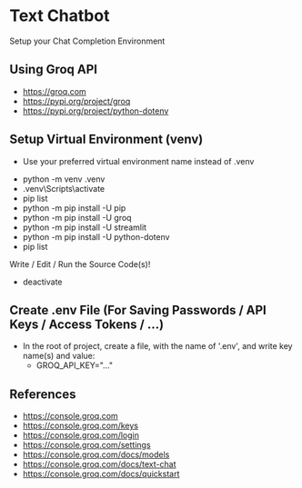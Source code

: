 # Text Chatbot
  Setup your Chat Completion Environment  

## Using Groq API
- https://groq.com
- https://pypi.org/project/groq
- https://pypi.org/project/python-dotenv

## Setup Virtual Environment (venv)
* Use your preferred virtual environment name instead of .venv

- python -m venv .venv
- .venv\Scripts\activate
- pip list
- python -m pip install -U pip
- python -m pip install -U groq
- python -m pip install -U streamlit
- python -m pip install -U python-dotenv
- pip list

Write / Edit / Run the Source Code(s)!

- deactivate

## Create .env File (For Saving Passwords / API Keys / Access Tokens / ...)

- In the root of project, create a file, with the name of '.env', and write key name(s) and value:
    - GROQ_API_KEY="..."

## References

- https://console.groq.com
- https://console.groq.com/keys
- https://console.groq.com/login
- https://console.groq.com/settings
- https://console.groq.com/docs/models
- https://console.groq.com/docs/text-chat
- https://console.groq.com/docs/quickstart

